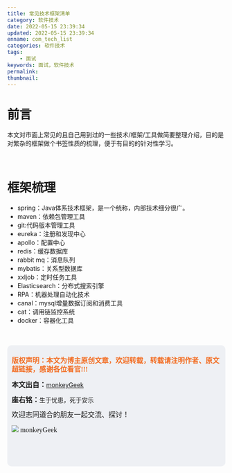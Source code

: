 ```yaml
---
title: 常见技术框架清单
category: 软件技术
date: 2022-05-15 23:39:34
updated: 2022-05-15 23:39:34
enname: com_tech_list
categories: 软件技术
tags:
	- 面试
keywords: 面试，软件技术
permalink:
thumbnail:
---
```


# 前言
本文对市面上常见的且自己用到过的一些技术/框架/工具做简要整理介绍，目的是对繁杂的框架做个书签性质的梳理，便于有目的的针对性学习。<!--more-->

</br>

# 框架梳理

* spring：Java体系技术框架，是一个统称，内部技术细分很广。
* maven：依赖包管理工具
* git:代码版本管理工具
* eureka：注册和发现中心
* apollo：配置中心
* redis：缓存数据库
* rabbit mq：消息队列
* mybatis：关系型数据库
* xxljob：定时任务工具
* Elasticsearch：分布式搜索引擎
* RPA：机器处理自动化技术
* canal：mysql增量数据订阅和消费工具
* cat：调用链监控系统
* docker：容器化工具






</br>

</br>

<script>
var _hmt = _hmt || [];
(function() {
  var hm = document.createElement("script");
  hm.src = "https://hm.baidu.com/hm.js?2f798e6b269c8a40f12bef25d7f1876d";
  var s = document.getElementsByTagName("script")[0]; 
  s.parentNode.insertBefore(hm, s);
})();
</script>

<div style="height:260px; background-color:rgb(238,240,244); padding:10px;border-radius:10px;">
    <p style="color:#f36c21;font:bold 16px/20px 'kaiTi';">
      版权声明：本文为博主原创文章，欢迎转载，转载请注明作者、原文超链接，感谢各位看官!!!
    </p>
    <p>
      <span style="font:bold 16px/20px 'kaiTi';">本文出自：</span><a href="https://monkeyGeek369.github.io">monkeyGeek</a> 
    </p>
    <p>
      <span style="font:bold 16px/20px 'kaiTi';">座右铭：</span><span>生于忧患，死于安乐</span> 
    </p>
    <p>
      <span style="font:16px/20px 'kaiTi';">欢迎志同道合的朋友一起交流、探讨！</span> 
    </p>
    <img style="height:auto; width:auto;flot:left;" src="../../../../image/monkey64.png" /><span style="font:16px/20px 'kaiTi';flot:left;">   monkeyGeek</span>